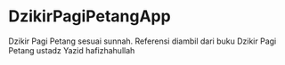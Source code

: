 # DzikirPagiPetangApp

Dzikir Pagi Petang sesuai sunnah. Referensi diambil dari buku Dzikir Pagi Petang ustadz Yazid hafizhahullah
